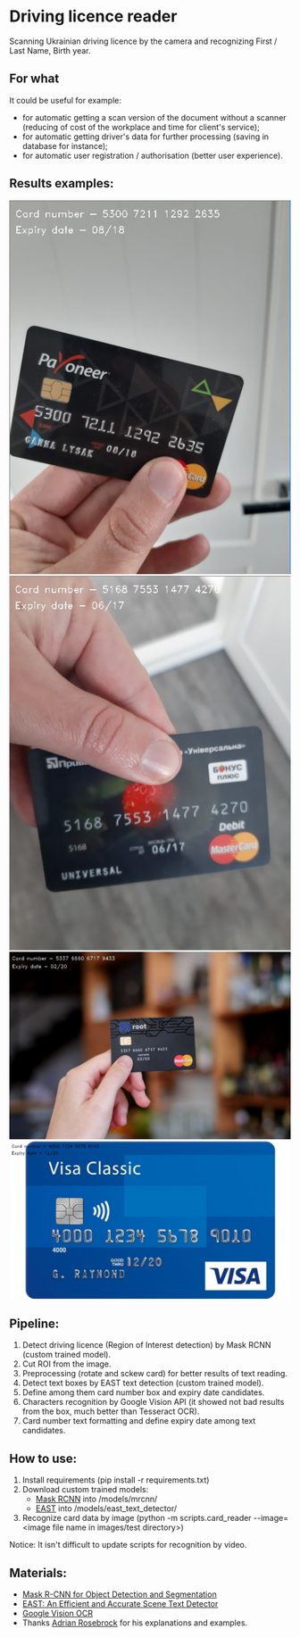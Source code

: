# Driving licence reader
Scanning Ukrainian driving licence by the camera and recognizing First / Last Name, Birth year.

## For what
It could be useful for example:
 - for automatic getting a scan version of the document without a scanner (reducing of cost of the workplace and time for client's service);
 - for automatic getting driver's data for further processing (saving in database for instance);
 - for automatic user registration / authorisation (better user experience). 

## Results examples:
![Ex 1](https://github.com/evgen-ryzhkov/computer_vision/blob/master/credit_card_reader/images/screens/1.jpg) 
![Ex 2](https://github.com/evgen-ryzhkov/computer_vision/blob/master/credit_card_reader/images/screens/2.jpg) 
![Ex 3](https://github.com/evgen-ryzhkov/computer_vision/blob/master/credit_card_reader/images/screens/3.jpg) 
![Ex 4](https://github.com/evgen-ryzhkov/computer_vision/blob/master/credit_card_reader/images/screens/4.jpg) 


## Pipeline:
1. Detect driving licence (Region of Interest detection) by Mask RCNN (custom trained model).
2. Cut ROI from the image.
3. Preprocessing (rotate and sckew card) for better results of text reading.
4. Detect text boxes by EAST text detection (custom trained model).
5. Define among them card number box and expiry date candidates.
6. Characters recognition by Google Vision API (it showed not bad results from the box, much better than Tesseract OCR).
7. Card number text formatting and define expiry date among text candidates.

## How to use:
1. Install requirements (pip install -r requirements.txt)
2. Download custom trained models:
   - [Mask RCNN](https://www.dropbox.com/s/g85kkzjpb33ih7u/mask_rcnn_credit_card_last.h5?dl=0) into /models/mrcnn/
   - [EAST](https://www.dropbox.com/s/yvbnme2zvzxc7zp/frozen_custom_east_text_detection.pb?dl=0) into /models/east_text_detector/
3. Recognize card data by image (python -m scripts.card_reader --image=<image file name in images/test directory>)

Notice: It isn't difficult to update scripts for recognition by video.

## Materials:
- [Mask R-CNN for Object Detection and Segmentation](https://github.com/matterport/Mask_RCNN)
- [EAST: An Efficient and Accurate Scene Text Detector](https://github.com/argman/EAST)
- [Google Vision OCR](https://cloud.google.com/vision/docs/ocr)
- Thanks [Adrian Rosebrock](https://www.pyimagesearch.com/) for his explanations and examples. 

